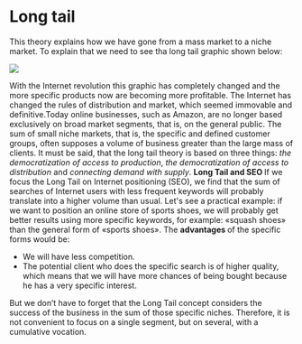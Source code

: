 # Long tail

This theory explains how we have gone from a mass market to a niche market. To explain that we need to see tha long tail graphic shown below: 

<img src="https://memeburn-ssl-sndytsvoxozgokstuvcm.netdna-ssl.com/wp-content/uploads/Long-Tail.jpg">

With the Internet revolution this graphic has completely changed and the more specific products now are becoming more profitable. 
The Internet has changed the rules of distribution and market, which seemed immovable and definitive.Today online businesses, such as Amazon, are no longer based exclusively on broad market segments, that is, on the general public.
The sum of small niche markets, that is, the specific and defined customer groups, often supposes a volume of business greater than the large mass of clients.
It must be said, that the long tail theory is based on three things: <em>the democratization of access to production</em>, <em>the democratization of access to distribution</em> and <em>connecting demand with supply</em>.
<b> Long Tail and SEO </b>
If we focus the Long Tail on Internet positioning (SEO), we find that the sum of searches of Internet users with less frequent keywords will probably translate into a higher volume than usual. 
Let's see a practical example: if we want to position an online store of sports shoes, we will probably get better results using more specific keywords, for example: «squash shoes» than the general form of «sports shoes».
The <b> advantages </b> of the specific forms would be:
<ul>
<li>We will have less competition.
<li>The potential client who does the specific search is of higher quality, which means that we will have more chances of being bought because he has a very specific interest.
</ul>
But we don’t have to forget that the Long Tail concept considers the success of the business in the sum of those specific niches. Therefore, it is not convenient to focus on a single segment, but on several, with a cumulative vocation.
